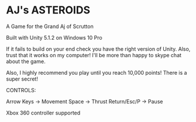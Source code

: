# AJ's ASTEROIDS
A Game for the Grand Aj of Scrutton

Built with Unity 5.1.2 on Windows 10 Pro

If it fails to build on your end check you have the right version of Unity. Also, trust that it works on my computer!
I'll be more than happy to skype chat about the game.

Also, I highly recommend you play until you reach 10,000 points! There is a super secret!

CONTROLS:

Arrow Keys -> Movement
Space -> Thrust
Return/Esc/P -> Pause

Xbox 360 controller supported

